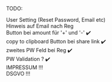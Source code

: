 TODO:  

User Setting (Reset Password, Email etc)   
Hinweis auf Email nach Reg   
Button bei amount für '+' und '-' ✔️   
copy to clipboard Button bei share link ✔️   
zweites PW Feld bei Reg ✔️   
PW Validation ? ✔️  
IMPRESSUM !!!   
DSGVO !!!   
